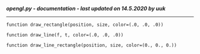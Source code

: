 ***opengl.py - documentation - last updated on 14.5.2020 by uuk***
___

    function draw_rectangle(position, size, color=(.0, .0, .0))

    function draw_line(f, t, color=(.0, .0, .0))

    function draw_line_rectangle(position, size, color=(0., 0., 0.))